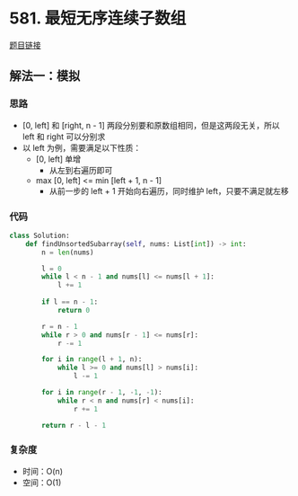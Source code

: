 # 581. 最短无序连续子数组

[题目链接](https://leetcode.cn/problems/shortest-unsorted-continuous-subarray/description/)

## 解法一：模拟

### 思路

- [0, left] 和 [right, n - 1] 两段分别要和原数组相同，但是这两段无关，所以 left 和 right 可以分别求
- 以 left 为例，需要满足以下性质：
  - [0, left] 单增
    - 从左到右遍历即可
  - max [0, left] <= min [left + 1, n - 1]
    - 从前一步的 left + 1 开始向右遍历，同时维护 left，只要不满足就左移

### 代码

```py
class Solution:
    def findUnsortedSubarray(self, nums: List[int]) -> int:
        n = len(nums)

        l = 0
        while l < n - 1 and nums[l] <= nums[l + 1]:
            l += 1
        
        if l == n - 1:
            return 0

        r = n - 1
        while r > 0 and nums[r - 1] <= nums[r]:
            r -= 1

        for i in range(l + 1, n):
            while l >= 0 and nums[l] > nums[i]:
                l -= 1

        for i in range(r - 1, -1, -1):
            while r < n and nums[r] < nums[i]:
                r += 1

        return r - l - 1
```

### 复杂度

- 时间：O(n)
- 空间：O(1)

